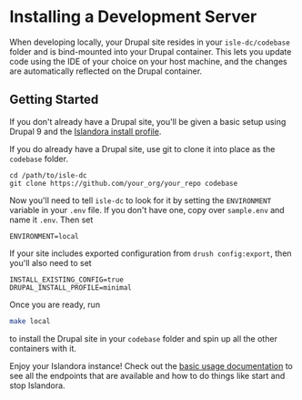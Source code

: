 # Installing a Development Server

When developing locally, your Drupal site resides in your `isle-dc/codebase` folder and is bind-mounted into your
Drupal container.  This lets you update code using the IDE of your choice on your host machine, and the
changes are automatically reflected on the Drupal container. 

## Getting Started

If you don't already have a Drupal site, you'll be given a basic setup using Drupal 9 and the
[Islandora install profile](https://github.com/islandora-devops/islandora_profile).

If you do already have a Drupal site, use git to clone it into place as the `codebase` folder.

```
cd /path/to/isle-dc
git clone https://github.com/your_org/your_repo codebase
```

Now you'll need to tell `isle-dc` to look for it by setting the `ENVIRONMENT` variable in
your `.env` file. If you don't have one, copy over `sample.env` and name it `.env`. Then
set

```
ENVIRONMENT=local
```
 
If your site includes exported configuration from `drush config:export`, then you'll also
need to set 

```
INSTALL_EXISTING_CONFIG=true
DRUPAL_INSTALL_PROFILE=minimal
```

Once you are ready, run

```bash
make local
```

to install the Drupal site in your `codebase` folder and spin up all the other containers with it.

Enjoy your Islandora instance!  Check out the [basic usage documentation](../docker-basic-usage) to see
all the endpoints that are available and how to do things like start and stop Islandora. 
